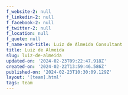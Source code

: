 ```yaml
---
f_website-2: null
f_linkedin-2: null
f_facebook-2: null
f_twitter-2: null
f_location: null
f_quote: null
f_name-and-title: Luiz de Almeida Consultant
title: Luiz de Almeida
slug: luiz-de-almeida
updated-on: '2024-02-23T09:22:47.918Z'
created-on: '2024-02-22T13:59:46.586Z'
published-on: '2024-02-23T10:30:09.129Z'
layout: '[team].html'
tags: team
---
```



